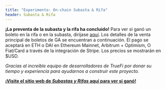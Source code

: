 ```yaml
---
title: "Experimento: On-chain Subasta & Rifa"
header: Subasta & Rifa
---
```

**¡La preventa de la subasta y la rifa ha concluido!** Para ver si ganó un boleto en la rifa o en la subasta, diríjase [aquí](https://raffle.devcon.org/). Los detalles de la venta principal de boletos de GA se encuentran a continuación. El pago se aceptará en ETH o DAI en Ethereum Mainnet, Arbitrum + Optimism, O Fiat/Card a través de la integración de Stripe. Los precios se mostrarán en $USD.

*Gracias al increíble equipo de desarrolladores de TrueFi por donar su tiempo y experiencia para ayudarnos a construir este proyecto.*

**[¡Visite el sitio web de *Subastas y Rifas* aquí para ver si ganó!](https://raffle.devcon.org/)**